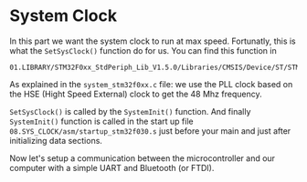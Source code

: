 # System Clock
In this part we want the system clock to run at max speed.
Fortunatly, this is what the `SetSysClock()` function do for us.
You can find this function in 

    01.LIBRARY/STM32F0xx_StdPeriph_Lib_V1.5.0/Libraries/CMSIS/Device/ST/STM32F0xx/Source/Templates/system_stm32f0xx.c

As explained in the `system_stm32f0xx.c` file: we use the PLL clock based on 
the HSE (Hight Speed External) clock to get the 48 Mhz frequency.

`SetSysClock()` is called by the `SystemInit()` function.
And finally `SystemInit()` function is called in the start up file 
`08.SYS_CLOCK/asm/startup_stm32f030.s` just before your main and just after 
initializing data sections.

Now let's setup a communication between the microcontroller and our computer 
with a simple UART and Bluetooth (or FTDI).
